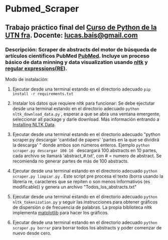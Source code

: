 ﻿# Pubmed_Scraper

## Trabajo práctico final del [Curso de Python de la UTN fra]( http://www.lslutnfra.com/curso-python "Curso de Python de la UTN fra").  Docente: lucas.bais@gmail.com

### Descripción: Scraper de abstracts del motor de búsqueda de artículos científicos PubMed [PubMed]( https://www.ncbi.nlm.nih.gov/pubmed/ "PubMed"). Incluye un proceso básico de data minning y data visualization usando [nltk](http://www.nltk.org/ "nltk") y [regular expressions(RE)](https://docs.python.org/3.4/library/re.html).

Modo de instalación:

1)  Ejecutar desde una terminal estando en el directorio adecuado `pip install -r requirements.txt`

2) Instalar los datos que requiere nltk para funcionar: 
Se debe ejectutar desde una terminal estando en el directorio adecuado `python nltk_download_data.py` , esperar a que se abra una ventana emergente,  seleccionar all package y darle download.
Más información entrando a [Installing NLTK Data](http://www.nltk.org/data.html).

3) Ejecutar desde una terminal estando en el directorio adecuado "python scraper.py descargar 'cantidad de papers' 'partes en la que se dividirá la descarga' " donde ambos
son números enteros. Ejemplo `python scraper.py descargar 100 10 ` descargará 100 abstracts en 10 partes, cada archivo se llamará 'abstract_#.txt', con # = numero de abstract. Se recomienda no generar partes de más de 100 abstracts.

4) Ejecutar desde una terminal estando en el directorio adecuado `python scraper.py limpiar.py` . 
Este script pre procesa el texto (borra usando la librería re, caracteres que se repiten o son menos informativos (es modificable)) y genera un archivo "Todos_los_abstracts.txt"

5) Ejecutar desde una terminal estando en el directorio adecuado `python nltk_tokenization.py` y seguir las instrucciones para obtener gráficos de dispersión o de frecuencia de palabras.
La propia biblioteca nltk implementa [matplotlib](https://matplotlib.org/) para hacer los gráficos.

6) Ejecutar desde una terminal estando en el directorio adecuado `python scraper.py borrar` para borrar todos los abstracts y poder comenzar de nuevo desde cero.

 
